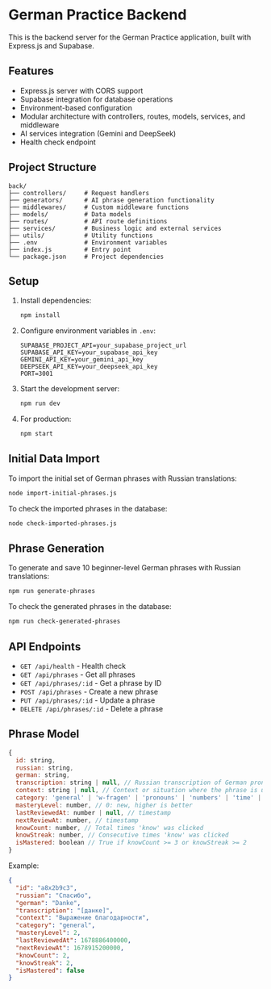 # German Practice Backend

This is the backend server for the German Practice application, built with Express.js and Supabase.

## Features

- Express.js server with CORS support
- Supabase integration for database operations
- Environment-based configuration
- Modular architecture with controllers, routes, models, services, and middleware
- AI services integration (Gemini and DeepSeek)
- Health check endpoint

## Project Structure

```
back/
├── controllers/     # Request handlers
├── generators/      # AI phrase generation functionality
├── middlewares/     # Custom middleware functions
├── models/          # Data models
├── routes/          # API route definitions
├── services/        # Business logic and external services
├── utils/           # Utility functions
├── .env             # Environment variables
├── index.js         # Entry point
└── package.json     # Project dependencies
```

## Setup

1. Install dependencies:
   ```bash
   npm install
   ```

2. Configure environment variables in `.env`:
   ```
   SUPABASE_PROJECT_API=your_supabase_project_url
   SUPABASE_API_KEY=your_supabase_api_key
   GEMINI_API_KEY=your_gemini_api_key
   DEEPSEEK_API_KEY=your_deepseek_api_key
   PORT=3001
   ```

3. Start the development server:
   ```bash
   npm run dev
   ```

4. For production:
   ```bash
   npm start
   ```

## Initial Data Import

To import the initial set of German phrases with Russian translations:

```bash
node import-initial-phrases.js
```

To check the imported phrases in the database:

```bash
node check-imported-phrases.js
```

## Phrase Generation

To generate and save 10 beginner-level German phrases with Russian translations:

```bash
npm run generate-phrases
```

To check the generated phrases in the database:

```bash
npm run check-generated-phrases
```

## API Endpoints

- `GET /api/health` - Health check
- `GET /api/phrases` - Get all phrases
- `GET /api/phrases/:id` - Get a phrase by ID
- `POST /api/phrases` - Create a new phrase
- `PUT /api/phrases/:id` - Update a phrase
- `DELETE /api/phrases/:id` - Delete a phrase

## Phrase Model

```javascript
{
  id: string,
  russian: string,
  german: string,
  transcription: string | null, // Russian transcription of German pronunciation
  context: string | null, // Context or situation where the phrase is used
  category: 'general' | 'w-fragen' | 'pronouns' | 'numbers' | 'time' | 'money' | 'calendar' | 'holidays',
  masteryLevel: number, // 0: new, higher is better
  lastReviewedAt: number | null, // timestamp
  nextReviewAt: number, // timestamp
  knowCount: number, // Total times 'know' was clicked
  knowStreak: number, // Consecutive times 'know' was clicked
  isMastered: boolean // True if knowCount >= 3 or knowStreak >= 2
}
```

Example:
```json
{
  "id": "a8x2b9c3",
  "russian": "Спасибо",
  "german": "Danke",
  "transcription": "[данке]",
  "context": "Выражение благодарности",
  "category": "general",
  "masteryLevel": 2,
  "lastReviewedAt": 1678886400000,
  "nextReviewAt": 1678915200000,
  "knowCount": 2,
  "knowStreak": 2,
  "isMastered": false
}
```